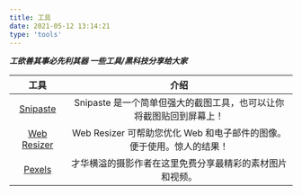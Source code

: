 ```yaml
---
title: 工具
date: 2021-05-12 13:14:21
type: 'tools'
---
```


**_工欲善其事必先利其器 一些工具/黑科技分享给大家_**



|                     工具                      |                             介绍                             |
| :-------------------------------------------: | :----------------------------------------------------------: |
|     [Snipaste](https://zh.snipaste.com/)      | Snipaste 是一个简单但强大的截图工具，也可以让你将截图贴回到屏幕上！ |
| [Web Resizer](http://webresizer.com/resizer/) | Web Resizer 可帮助您优化 Web 和电子邮件的图像。便于使用。惊人的结果！ |
|    [Pexels](https://www.pexels.com/zh-cn/)    |   才华横溢的摄影作者在这里免费分享最精彩的素材图片和视频。   |

